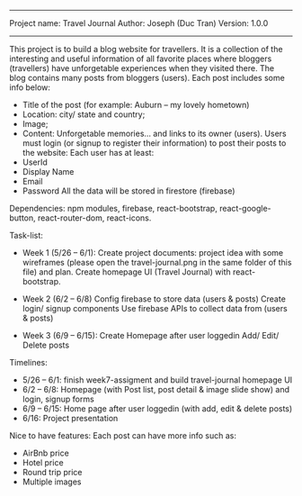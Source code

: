 ******************************
Project name: Travel Journal
Author: Joseph (Duc Tran)
Version: 1.0.0
******************************
This project is to build a blog website for travellers. It is a collection of the interesting and useful information of all favorite places where bloggers (travellers) have unforgetable experiences when they visited there. The blog contains many posts from bloggers (users). Each post includes some info below:
  - Title of the post (for example: Auburn – my lovely hometown)
  - Location: city/ state and country;
  - Image;
  - Content: Unforgetable memories…
and links to its owner (users). Users must login (or signup to register their information) to post their posts to the website:
  Each user has at least: 
  - UserId
  - Display Name
  - Email
  - Password
All the data will be stored in firestore (firebase)

Dependencies: npm modules, firebase, react-bootstrap, react-google-button, react-router-dom, react-icons.

Task-list:
- Week 1 (5/26 – 6/1):
  Create project documents: project idea with some wireframes (please open the travel-journal.png in the same folder of this file) and plan.
  Create homepage UI (Travel Journal) with react-bootstrap.
  
- Week 2 (6/2 – 6/8)
  Config firebase to store data (users & posts)
  Create login/ signup components
  Use firebase APIs to collect data from (users & posts)

- Week 3 (6/9 – 6/15):
  Create Homepage after user loggedin
  Add/ Edit/ Delete posts

Timelines:
  * 5/26 – 6/1: finish week7-assigment and build travel-journal homepage UI
  * 6/2 – 6/8: Homepage (with Post list, post detail & image slide show) and login, signup forms
  * 6/9 – 6/15: Home page after user loggedin (with add, edit & delete posts)
  * 6/16: Project presentation

Nice to have features:
  Each post can have more info such as:
  - AirBnb price
  - Hotel price
  - Round trip price
  - Multiple images